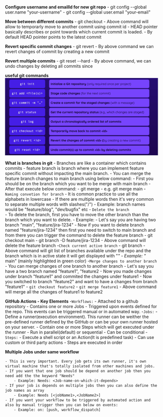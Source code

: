 **Configure username and emailId for new git repo**
    - git config --global user.name "your-username"
    - git config --global user.email "your-email"

**Move between different commits**
    - git checkout <id>
    - Above command will allow to temporarly move to another commit using commit id
    - HEAD pointer basically describes or point towards which current commit is loaded.
    - By default HEAD pointer points to the latest commit

**Revert specific commit changes**
    - git revert <id>
    - By above command we can revert changes of commit by creating a new commit

**Revert multiple commits**
    - git reset --hard <id>
    - By above command, we can undo changes by deleting all commits since <id>

**useful git commands**
![Git commands](commands.png)


**What is branches in git**
    -  Branches are like a container which contains commits
    - feature branch is branch where you can implement feature specific commit without impacting the main branch.
    - You can merge the feature branch changes to main branch using below command:
        - First you should be on the branch which you want to be merge with main branch
        - After that execute below command:
            - git merge <branchName>
            - e.g. git merge main
    -`Naming convetion for branch`
        - It is common practice to use all the alphabets in lowercase
        - If there are multiple words then it's very common to separate multiple words with slashes("/")
        - Example: branch names would be "feature/blog", "dev/bugfix" etc
    - `Delete the branch`    
        - To delete the branch, first you have to move the other branch than the branch which you want to delete.
        - Example:
            - Let's say you are having two branch "main", "feature/jira-1234"
            - Now if you want to delete branch named "feature/jira-1234" then first you need to switch to main branch and from there you can trigger the command to delete the feature branch
            - git checkout main
            - git branch -D feature/jira-1234
            - Above command will delete the feature branch
    -`Check current active branch`
        - git branch
        - Above command will git list of branches available under the repo and the branch which is in active state it will get displayed with "*"
        - Example: "* main" (mainly highlighted in green color)
    -`Merge changes to another branch`
        - You can merge changes of one branch to another branch
        - Let's say you have a two branch named "feature1", "feature2
        - Now you made changes under branch "feature1"  and commited the changes under feature1
        - Now you switched to branch "feature2" and want to have a changes from branch "feature1"
            - `git checkout feature2`
            - `git merge feature1`
        - Above command will merge all the changes of feature1 to feature2

**GitHub Actions - Key Elements**
    -`Workflows:`
        - Attached to a github repository
        - Contains one or more Jobs
        - Triggered upon events defined for the repo. This events can be triggered manual or in automated way.
    -`Jobs:`
        - Define a runner(execution environment). This runner can be weither the pre-defined runner defined by the GitHub or can be your own runner hosted on your server.
        - Contain one or more Steps which will get executed under the runner
        - Run in parallel(default) or sequential
        - Can be conditional
    -`Steps:`
        - Execute a shell script or an Action(It is predefined task)
        - Can use custom or third party actions
        - Steps are executed in order

**Multiple Jobs under same workflow**
    
    - This is very important. Every job gets its own runner, it's own virtual machine that's totally isolated from other machines and jobs.
    - If you want that one job should be depend on another job then you need add the the keyword "Needs"
        - Example: Needs: <Job-name-on-which-it-depends>
    - If your job is depends on multiple jobs then you can also define the job names as array
        - Example: Needs [<jobName1>,<JobName2>]
    - If you want your workflow to be triggered by automated action and also by manual trigger then you can below on events:
        - Example: on: [push, workflow_dispatch]
